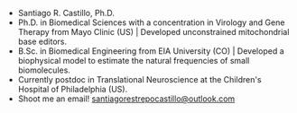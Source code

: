 - Santiago R. Castillo, Ph.D. 
- Ph.D. in Biomedical Sciences with a concentration in Virology and Gene Therapy from Mayo Clinic (US) | Developed unconstrained mitochondrial base editors.
- B.Sc. in Biomedical Engineering from EIA University (CO) | Developed a biophysical model to estimate the natural frequencies of small biomolecules.
- Currently postdoc in Translational Neuroscience at the Children's Hospital of Philadelphia (US).
- Shoot me an email! santiagorestrepocastillo@outlook.com

<!---
srcastillo/srcastillo is a ✨ special ✨ repository because its `README.md` (this file) appears on your GitHub profile.
You can click the Preview link to take a look at your changes.
--->
